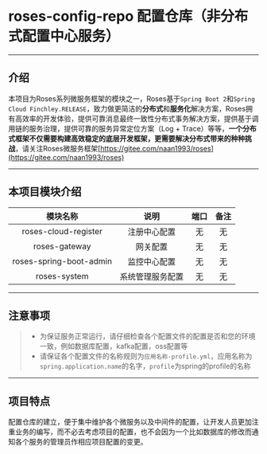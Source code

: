 # roses-config-repo 配置仓库（非分布式配置中心服务）

---
   
## 介绍
本项目为Roses系列微服务框架的模块之一，Roses基于`Spring Boot 2`和`Spring Cloud Finchley.RELEASE`，致力做更简洁的**分布式**和**服务化**解决方案，Roses拥有高效率的开发体验，提供可靠消息最终一致性分布式事务解决方案，提供基于调用链的服务治理，提供可靠的服务异常定位方案（Log + Trace）等等，**一个分布式框架不仅需要构建高效稳定的底层开发框架，更需要解决分布式带来的种种挑战**，请关注Roses微服务框架[https://gitee.com/naan1993/roses](https://gitee.com/naan1993/roses)

---

## 本项目模块介绍

| 模块名称 | 说明 | 端口 | 备注 |
| :---: | :---: | :---: | :---: |
| roses-cloud-register | 注册中心配置 | 无 | 无 |
| roses-gateway | 网关配置 | 无 | 无 |
| roses-spring-boot-admin | 监控中心配置 | 无 | 无 |
| roses-system | 系统管理服务配置 | 无 | 无 |

---

## 注意事项

> * 为保证服务正常运行，请仔细检查各个配置文件的配置是否和您的环境一致，例如数据库配置，kafka配置，oss配置等
> * 请保证各个配置文件的名称规则为`应用名称-profile.yml`，应用名称为`spring.application.name`的名字，`profile`为spring的profile的名称

---

## 项目特点

配置仓库的建立，便于集中维护各个微服务以及中间件的配置，让开发人员更加注重业务的编写，而不必去考虑项目的配置，也不会因为一个比如数据库的修改而通知各个服务的管理员作相应项目配置的变更。